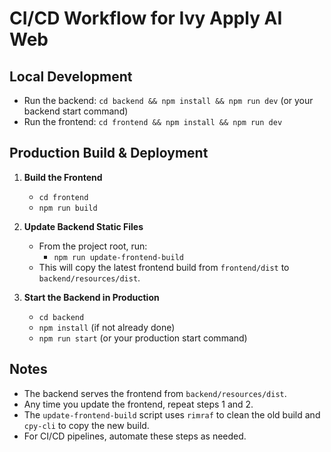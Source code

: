 # CI/CD Workflow for Ivy Apply AI Web

## Local Development

- Run the backend: `cd backend && npm install && npm run dev` (or your backend start command)
- Run the frontend: `cd frontend && npm install && npm run dev`

## Production Build & Deployment

1. **Build the Frontend**
   - `cd frontend`
   - `npm run build`

2. **Update Backend Static Files**
   - From the project root, run:
     - `npm run update-frontend-build`
   - This will copy the latest frontend build from `frontend/dist` to `backend/resources/dist`.

3. **Start the Backend in Production**
   - `cd backend`
   - `npm install` (if not already done)
   - `npm run start` (or your production start command)

## Notes
- The backend serves the frontend from `backend/resources/dist`.
- Any time you update the frontend, repeat steps 1 and 2.
- The `update-frontend-build` script uses `rimraf` to clean the old build and `cpy-cli` to copy the new build.
- For CI/CD pipelines, automate these steps as needed. 